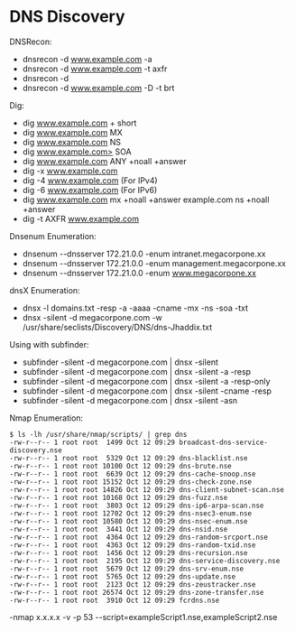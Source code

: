# DNS Discovery

DNSRecon: 

- dnsrecon -d www.example.com -a 
- dnsrecon -d www.example.com -t axfr
- dnsrecon -d <startIP-endIP>
- dnsrecon -d www.example.com -D <namelist> -t brt

Dig: 

- dig www.example.com + short
- dig www.example.com MX
- dig www.example.com NS
- dig www.example.com> SOA
- dig www.example.com ANY +noall +answer
- dig -x www.example.com
- dig -4 www.example.com (For IPv4)
- dig -6 www.example.com (For IPv6)
- dig www.example.com mx +noall +answer example.com ns +noall +answer
- dig -t AXFR www.example.com

Dnsenum Enumeration:

- dnsenum --dnsserver 172.21.0.0 -enum intranet.megacorpone.xx
- dnsenum --dnsserver 172.21.0.0 -enum management.megacorpone.xx
- dnsenum --dnsserver 172.21.0.0 -enum www.megacorpone.xx

dnsX Enumeration: 
- dnsx -l domains.txt -resp -a -aaaa -cname -mx -ns -soa -txt
- dnsx -silent -d megacorpone.com -w /usr/share/seclists/Discovery/DNS/dns-Jhaddix.txt

Using with subfinder: 
- subfinder -silent -d megacorpone.com | dnsx -silent
- subfinder -silent -d megacorpone.com | dnsx -silent -a -resp
- subfinder -silent -d megacorpone.com | dnsx -silent -a -resp-only
- subfinder -silent -d megacorpone.com | dnsx -silent -cname -resp
- subfinder -silent -d megacorpone.com | dnsx -silent -asn 


Nmap Enumeration: 
```
$ ls -lh /usr/share/nmap/scripts/ | grep dns
-rw-r--r-- 1 root root  1499 Oct 12 09:29 broadcast-dns-service-discovery.nse
-rw-r--r-- 1 root root  5329 Oct 12 09:29 dns-blacklist.nse
-rw-r--r-- 1 root root 10100 Oct 12 09:29 dns-brute.nse
-rw-r--r-- 1 root root  6639 Oct 12 09:29 dns-cache-snoop.nse
-rw-r--r-- 1 root root 15152 Oct 12 09:29 dns-check-zone.nse
-rw-r--r-- 1 root root 14826 Oct 12 09:29 dns-client-subnet-scan.nse
-rw-r--r-- 1 root root 10168 Oct 12 09:29 dns-fuzz.nse
-rw-r--r-- 1 root root  3803 Oct 12 09:29 dns-ip6-arpa-scan.nse
-rw-r--r-- 1 root root 12702 Oct 12 09:29 dns-nsec3-enum.nse
-rw-r--r-- 1 root root 10580 Oct 12 09:29 dns-nsec-enum.nse
-rw-r--r-- 1 root root  3441 Oct 12 09:29 dns-nsid.nse
-rw-r--r-- 1 root root  4364 Oct 12 09:29 dns-random-srcport.nse
-rw-r--r-- 1 root root  4363 Oct 12 09:29 dns-random-txid.nse
-rw-r--r-- 1 root root  1456 Oct 12 09:29 dns-recursion.nse
-rw-r--r-- 1 root root  2195 Oct 12 09:29 dns-service-discovery.nse
-rw-r--r-- 1 root root  5679 Oct 12 09:29 dns-srv-enum.nse
-rw-r--r-- 1 root root  5765 Oct 12 09:29 dns-update.nse
-rw-r--r-- 1 root root  2123 Oct 12 09:29 dns-zeustracker.nse
-rw-r--r-- 1 root root 26574 Oct 12 09:29 dns-zone-transfer.nse
-rw-r--r-- 1 root root  3910 Oct 12 09:29 fcrdns.nse
```
-nmap x.x.x.x -v -p 53 --script=exampleScript1.nse,exampleScript2.nse



